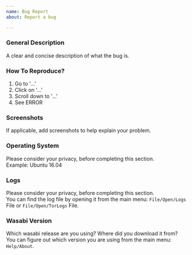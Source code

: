 ```yaml
---
name: Bug Report
about: Report a bug

---
```


### General Description

A clear and concise description of what the bug is.

### How To Reproduce?

1. Go to '...'
2. Click on '...'
3. Scroll down to '...'
4. See ERROR

### Screenshots

If applicable, add screenshots to help explain your problem.

### Operating System

Please consider your privacy, before completing this section.  
Example: Ubuntu 16.04

### Logs

Please consider your privacy, before completing this section.  
You can find the log file by opening it from the main menu: `File/Open/Logs` File or `File/Open/TorLogs` File.

### Wasabi Version

Which wasabi release are you using? Where did you download it from?  
You can figure out which version you are using from the main menu: `Help/About`.

